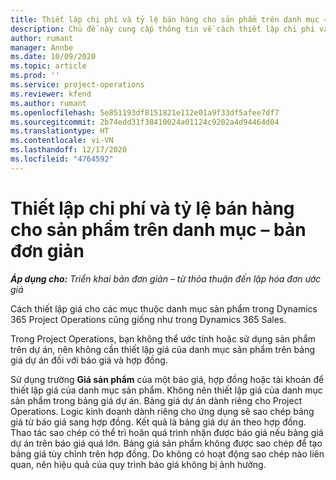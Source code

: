 ```yaml
---
title: Thiết lập chi phí và tỷ lệ bán hàng cho sản phẩm trên danh mục – bản đơn giản
description: Chủ đề này cung cấp thông tin về cách thiết lập chi phí và tỷ lệ bán hàng cho các mặt hàng trong danh mục sản phẩm.
author: rumant
manager: Annbe
ms.date: 10/09/2020
ms.topic: article
ms.prod: ''
ms.service: project-operations
ms.reviewer: kfend
ms.author: rumant
ms.openlocfilehash: 5e851193df8151821e112e01a9f33df5afee7df7
ms.sourcegitcommit: 2b74edd31f38410024a01124c9202a4d94464d04
ms.translationtype: HT
ms.contentlocale: vi-VN
ms.lasthandoff: 12/17/2020
ms.locfileid: "4764592"
---
```

# <a name="set-up-cost-and-sales-rates-for-catalog-products---lite"></a>Thiết lập chi phí và tỷ lệ bán hàng cho sản phẩm trên danh mục – bản đơn giản

_**Áp dụng cho:** Triển khai bản đơn giản – từ thỏa thuận đến lập hóa đơn ước giá_


Cách thiết lập giá cho các mục thuộc danh mục sản phẩm trong Dynamics 365 Project Operations cũng giống như trong Dynamics 365 Sales.

Trong Project Operations, bạn không thể ước tính hoặc sử dụng sản phẩm trên dự án, nên không cần thiết lập giá của danh mục sản phẩm trên bảng giá dự án đối với báo giá và hợp đồng.

Sử dụng trường **Giá sản phẩm** của một báo giá, hợp đồng hoặc tài khoản để thiết lập giá của danh mục sản phẩm. Không nên thiết lập giá của danh mục sản phẩm trong bảng giá dự án. Bảng giá dự án dành riêng cho Project Operations. Logic kinh doanh dành riêng cho ứng dụng sẽ sao chép bảng giá từ báo giá sang hợp đồng. Kết quả là bảng giá dự án theo hợp đồng. Thao tác sao chép có thể trì hoãn quá trình nhận được báo giá nếu bảng giá dự án trên báo giá quá lớn. Bảng giá sản phẩm không được sao chép để tạo bảng giá tùy chỉnh trên hợp đồng. Do không có hoạt động sao chép nào liên quan, nên hiệu quả của quy trình báo giá không bị ảnh hưởng.
